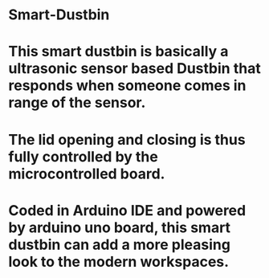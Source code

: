 # Smart-Dustbin
# This smart dustbin is basically a ultrasonic sensor based Dustbin that responds when someone comes in range of the sensor. 
# The lid opening and closing is thus fully controlled by the microcontrolled board. 
# Coded in Arduino IDE and powered by arduino uno board, this smart dustbin can add a more pleasing look to the modern workspaces.

